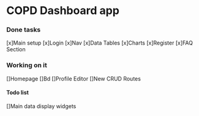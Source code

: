 # COPD Dashboard app

### Done tasks

[x]Main setup
[x]Login
[x]Nav
[x]Data Tables
[x]Charts
[x]Register
[x]FAQ Section





### Working on it
[]Homepage
[]Bd
[]Profile Editor
[]New CRUD Routes





#### Todo list

[]Main data display widgets

